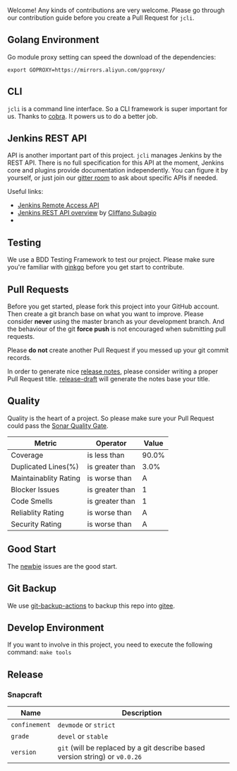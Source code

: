 Welcome! Any kinds of contributions are very welcome. Please go through our contribution
guide before you create a Pull Request for `jcli`.

## Golang Environment

Go module proxy setting can speed the download of the dependencies:

`export GOPROXY=https://mirrors.aliyun.com/goproxy/`

## CLI

`jcli` is a command line interface. So a CLI framework is super important for us. Thanks to 
[cobra](https://github.com/spf13/cobra). It powers us to do a better job.

## Jenkins REST API

API is another important part of this project. `jcli` manages Jenkins by the REST API.
There is no full specification for this API at the moment, Jenkins core and plugins provide documentation independently.
You can figure it by yourself, or just join our
[gitter room](https://gitter.im/jenkinsci/jenkins-cli) to ask about specific APIs if needed.

Useful links:

* [Jenkins Remote Access API](https://wiki.jenkins.io/display/JENKINS/Remote+access+API)
* [Jenkins REST API overview](https://www.youtube.com/watch?v=D93t1jElt4Q) by [Cliffano Subagio](https://github.com/cliffano)
* 

## Testing

We use a BDD Testing Framework to test our project. Please make sure you're familiar
with [ginkgo](https://github.com/onsi/ginkgo) before you get start to contribute.

## Pull Requests

Before you get started, please fork this project into your GitHub account. Then
create a git branch base on what you want to improve. Please consider **never** using
the master branch as your development branch. And the behaviour of the git **force push** is not
encouraged when submitting pull requests.

Please **do not** create another Pull Request if you messed up your git commit records.

In order to generate nice [release notes](https://github.com/jenkins-zh/jenkins-cli/releases),
please consider writing a proper Pull Request title.
[release-draft](https://github.com/toolmantim/release-drafter) will generate the notes base your title.

## Quality

Quality is the heart of a project. So please make sure your Pull Request could pass the
[Sonar Quality Gate](https://sonarcloud.io/dashboard?id=jenkins-zh_jenkins-cli).

|Metric|Operator|Value|
|---|---|---|
|Coverage|is less than|90.0%|
|Duplicated Lines(%)|is greater than|3.0%|
|Maintainablity Rating|is worse than|A|
|Blocker Issues|is greater than|1|
|Code Smells|is greater than|1|
|Reliablity Rating|is worse than|A|
|Security Rating|is worse than|A|

## Good Start

The [newbie](https://github.com/jenkins-zh/jenkins-cli/issues?q=is%3Aissue+is%3Aopen+label%3Anewbie) issues
are the good start.

## Git Backup

We use [git-backup-actions](https://github.com/jenkins-zh/git-backup-actions/) to backup this repo into 
[gitee](https://gitee.com/jenkins-zh/jenkins-cli).

## Develop Environment

If you want to involve in this project, you need to execute the following command: `make tools`

## Release

### Snapcraft

| Name | Description |
|---|---|
| `confinement` | `devmode` or `strict` |
| `grade` |`devel` or `stable` |
| `version` | `git` (will be replaced by a git describe based version string) or `v0.0.26` |
